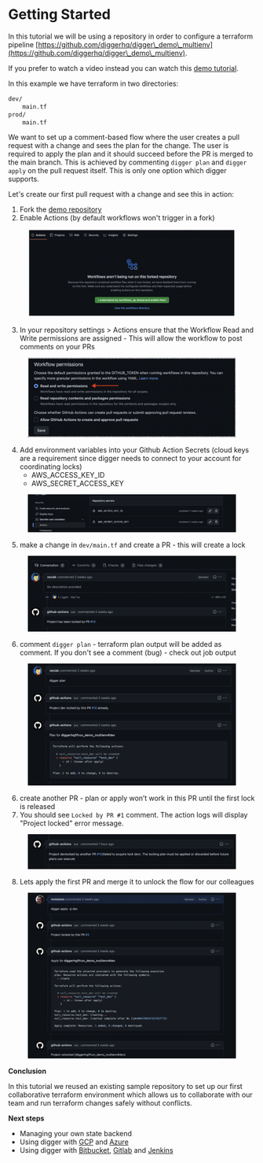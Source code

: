 # Getting Started

In this tutorial we will be using a repository in order to configure a terraform pipeline [https://github.com/diggerhq/digger\_demo\_multienv](https://github.com/diggerhq/digger\_demo\_multienv).

If you prefer to watch a video instead you can watch this [demo tutorial](https://www.loom.com/share/e201e639a73941e0b5508710377a6106).

In this example we have terraform in two directories:

```
dev/
    main.tf
prod/
    main.tf
```

We want to set up a comment-based flow where the user creates a pull request with a change and sees the plan for the change. The user is required to apply the plan and it should succeed before the PR is merged to the main branch. This is achieved by commenting `digger plan` and `digger apply` on the pull request itself. This is only one option which digger supports.

Let's create our first pull request with a change and see this in action:

1. Fork the [demo repository](https://github.com/diggerhq/digger\_demo\_multienv)
2. Enable Actions (by default workflows won't trigger in a fork)

<figure><img src="../.gitbook/assets/image (3).png" alt=""><figcaption></figcaption></figure>

3. In your repository settings > Actions ensure that the Workflow Read and Write permissions are assigned - This will allow the workflow to post comments on your PRs

<figure><img src="../.gitbook/assets/image (1).png" alt=""><figcaption></figcaption></figure>

4. Add environment variables into your Github Action Secrets (cloud keys are a requirement since digger needs to connect to your account for coordinating locks)
   * AWS\_ACCESS\_KEY\_ID
   * AWS\_SECRET\_ACCESS\_KEY

<figure><img src="../.gitbook/assets/Screen Shot 2023-03-22 at 3.50.25 PM.png" alt=""><figcaption></figcaption></figure>

5. make a change in `dev/main.tf` and create a PR - this will create a lock

<figure><img src="../.gitbook/assets/Screen Shot 2023-03-22 at 3.51.25 PM.png" alt=""><figcaption></figcaption></figure>

6. comment `digger plan` - terraform plan output will be added as comment. If you don't see a comment (bug) - check out job output

<figure><img src="../.gitbook/assets/Screen Shot 2023-03-22 at 3.52.53 PM.png" alt=""><figcaption></figcaption></figure>

6. create another PR - plan or apply won’t work in this PR until the first lock is released
7. You should see `Locked by PR #1` comment. The action logs will display "Project locked" error message.

<figure><img src="../.gitbook/assets/Screen Shot 2023-03-22 at 3.57.15 PM.png" alt=""><figcaption></figcaption></figure>

8. Lets apply the first PR and merge it to unlock the flow for our colleagues

<figure><img src="../.gitbook/assets/Screen Shot 2023-03-22 at 4.01.17 PM.png" alt=""><figcaption></figcaption></figure>



**Conclusion**

In this tutorial we reused an existing sample repository to set up our first collaborative terraform environment which allows us to collaborate with our team and run terraform changes safely without conflicts.



**Next steps**

* Managing your own state backend
* Using digger with [GCP](../cloud-providers/gcp.md) and [Azure](../cloud-providers/azure.md)
* Using digger with [Bitbucket](broken-reference), [Gitlab](broken-reference) and [Jenkins](broken-reference)

